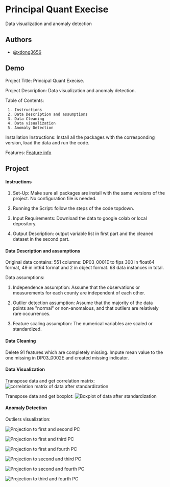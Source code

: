 
# Principal Quant Execise

Data visualization and anomaly detection


## Authors

- [@xdong3656](https://github.com/xdong3656)



## Demo

Project Title: Principal Quant Execise.

Project Description: Data visualization and anomaly detection.

Table of Contents: 
     
     1. Instructions
     2. Data Description and assumptions
     3. Data Cleaning
     4. Data visualization
     5. Anomaly Detection

Installation Instructions: Install all the packages with the corresponding version, load the data and run the code.

Features: [Feature info](https://github.com/xdong3656/Principal_Quant/blob/main/features.xlsx)





## Project

#### Instructions

1. Set-Up: Make sure all packages are install with the same versions of the project. No configuration file is needed.

2. Running the Script: follow the steps of the code topdown.

3. Input Requirements: Download the data to google colab or local depository.

4. Output Description: output variable list in first part and the cleaned dataset in the second part.


#### Data Description and assumptions

Original data contains: 551 columns: DP03_0001E to fips
300 in float64 format, 49 in int64 format and 2 in object format. 68 data instances in total.

Data assumptions:

1. Independence assumption: Assume that the observations or measurements for each county are independent of each other.

2. Outlier detection assumption: Assume that the majority of the data points are "normal" or non-anomalous, and that outliers are relatively rare occurrences.

3. Feature scaling assumption: The numerical variables are scaled or standardized.

#### Data Cleaning

Delete 91 features which are completely missing. Impute mean value to the one missing in DP03_0002E and created missing indicator.

#### Data Visualization

Transpose data and get correlation matrix:
![correlation matrix of data after standardization](https://github.com/xdong3656/Principal_Quant/blob/main/Correlation_matrix.png)

Transpose data and get boxplot:
![Boxplot of data after standardization](https://github.com/xdong3656/Principal_Quant/blob/main/boxplot.png)

#### Anomaly Detection

Outliers visualization:


![Projection to first and second PC](https://github.com/xdong3656/Principal_Quant/blob/main/Outliers_12.png)

![Projection to first and third PC](https://github.com/xdong3656/Principal_Quant/blob/main/Outliers_13.png)

![Projection to first and fourth PC](https://github.com/xdong3656/Principal_Quant/blob/main/Outliers_14.png)

![Projection to second and third PC](https://github.com/xdong3656/Principal_Quant/blob/main/Outliers_23.png)

![Projection to second and fourth PC](https://github.com/xdong3656/Principal_Quant/blob/main/Outliers_24.png)

![Projection to third and fourth PC](https://github.com/xdong3656/Principal_Quant/blob/main/Outliers_34.png)





